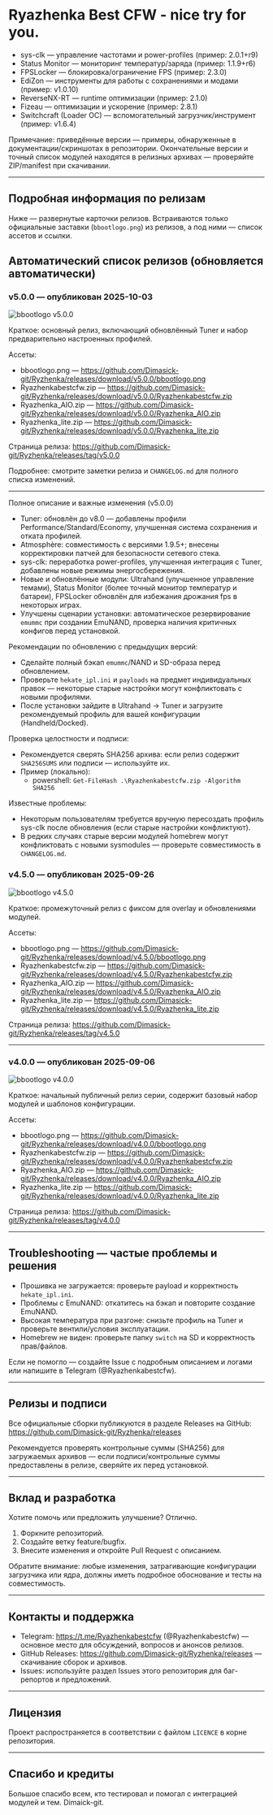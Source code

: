 # Ryazhenka Best CFW - nice try for you.



- sys-clk — управление частотами и power-profiles (пример: 2.0.1+r9)
- Status Monitor — мониторинг температур/заряда (пример: 1.1.9+r6)
- FPSLocker — блокировка/ограничение FPS (пример: 2.3.0)
- EdiZon — инструменты для работы с сохранениями и модами (пример: v1.0.10)
- ReverseNX-RT — runtime оптимизации (пример: 2.1.0)
- Fizeau — оптимизации и ускорение (пример: 2.8.1)
- Switchcraft (Loader OC) — вспомогательный загрузчик/инструмент (пример: v1.6.4)

Примечание: приведённые версии — примеры, обнаруженные в документации/скриншотах в репозитории. Окончательные версии и точный список модулей находятся в релизных архивах — проверяйте ZIP/manifest при скачивании.

---

## Подробная информация по релизам

Ниже — развернутые карточки релизов. Встраиваются только официальные заставки (`bbootlogo.png`) из релизов, а под ними — список ассетов и ссылки.

## Автоматический список релизов (обновляется автоматически)

<!-- RELEASES_START -->
<!-- RELEASES_END -->

<!-- end of automated block -->

### v5.0.0 — опубликован 2025-10-03
![bbootlogo v5.0.0](https://github.com/Dimasick-git/Ryzhenka/releases/download/v5.0.0/bbootlogo.png)

Краткое: основный релиз, включающий обновлённый Tuner и набор предварительно настроенных профилей.

Ассеты:
- bbootlogo.png — https://github.com/Dimasick-git/Ryzhenka/releases/download/v5.0.0/bbootlogo.png
- Ryazhenkabestcfw.zip — https://github.com/Dimasick-git/Ryzhenka/releases/download/v5.0.0/Ryazhenkabestcfw.zip
- Ryazhenka_AIO.zip — https://github.com/Dimasick-git/Ryzhenka/releases/download/v5.0.0/Ryazhenka_AIO.zip
- Ryazhenka_lite.zip — https://github.com/Dimasick-git/Ryzhenka/releases/download/v5.0.0/Ryazhenka_lite.zip

Страница релиза: https://github.com/Dimasick-git/Ryzhenka/releases/tag/v5.0.0

Подробнее: смотрите заметки релиза и `CHANGELOG.md` для полного списка изменений.

---

Полное описание и важные изменения (v5.0.0)
- Tuner: обновлён до v8.0 — добавлены профили Performance/Standard/Economy, улучшенная система сохранения и отката профилей.
- Atmosphère: совместимость с версиями 1.9.5+; внесены корректировки патчей для безопасности сетевого стека.
- sys-clk: переработка power-profiles, улучшенная интеграция с Tuner, добавлены новые режимы энергосбережения.
- Новые и обновлённые модули: Ultrahand (улучшенное управление темами), Status Monitor (более точный монитор температур и батареи), FPSLocker обновлён для избежания дрожания fps в некоторых играх.
- Улучшены сценарии установки: автоматическое резервирование `emummc` при создании EmuNAND, проверка наличия критичных конфигов перед установкой.

Рекомендации по обновлению с предыдущих версий:
- Сделайте полный бэкап `emummc`/NAND и SD-образа перед обновлением.
- Проверьте `hekate_ipl.ini` и `payloads` на предмет индивидуальных правок — некоторые старые настройки могут конфликтовать с новыми профилями.
- После установки зайдите в Ultrahand → Tuner и загрузите рекомендуемый профиль для вашей конфигурации (Handheld/Docked).

Проверка целостности и подписи:
- Рекомендуется сверять SHA256 архива: если релиз содержит `SHA256SUMS` или подписи — используйте их.
- Пример (локально):
	- powershell: `Get-FileHash .\Ryazhenkabestcfw.zip -Algorithm SHA256`

Известные проблемы:
- Некоторым пользователям требуется вручную пересоздать профиль sys-clk после обновления (если старые настройки конфликтуют).
- В редких случаях старые версии модулей homebrew могут конфликтовать с новыми sysmodules — проверьте совместимость в `CHANGELOG.md`.


### v4.5.0 — опубликован 2025-09-26
![bbootlogo v4.5.0](https://github.com/Dimasick-git/Ryzhenka/releases/download/v4.5.0/bbootlogo.png)

Краткое: промежуточный релиз с фиксом для overlay и обновлениями модулей.

Ассеты:
- bbootlogo.png — https://github.com/Dimasick-git/Ryzhenka/releases/download/v4.5.0/bbootlogo.png
- Ryazhenkabestcfw.zip — https://github.com/Dimasick-git/Ryzhenka/releases/download/v4.5.0/Ryazhenkabestcfw.zip
- Ryazhenka_AIO.zip — https://github.com/Dimasick-git/Ryzhenka/releases/download/v4.5.0/Ryazhenka_AIO.zip
- Ryazhenka_lite.zip — https://github.com/Dimasick-git/Ryzhenka/releases/download/v4.5.0/Ryazhenka_lite.zip

Страница релиза: https://github.com/Dimasick-git/Ryzhenka/releases/tag/v4.5.0

---

### v4.0.0 — опубликован 2025-09-06
![bbootlogo v4.0.0](https://github.com/Dimasick-git/Ryzhenka/releases/download/v4.0.0/bbootlogo.png)

Краткое: начальный публичный релиз серии, содержит базовый набор модулей и шаблонов конфигурации.

Ассеты:
- bbootlogo.png — https://github.com/Dimasick-git/Ryzhenka/releases/download/v4.0.0/bbootlogo.png
- Ryazhenkabestcfw.zip — https://github.com/Dimasick-git/Ryzhenka/releases/download/v4.0.0/Ryazhenkabestcfw.zip
- Ryazhenka_AIO.zip — https://github.com/Dimasick-git/Ryzhenka/releases/download/v4.0.0/Ryazhenka_AIO.zip
- Ryazhenka_lite.zip — https://github.com/Dimasick-git/Ryzhenka/releases/download/v4.0.0/Ryazhenka_lite.zip

Страница релиза: https://github.com/Dimasick-git/Ryzhenka/releases/tag/v4.0.0

---

## Troubleshooting — частые проблемы и решения

- Прошивка не загружается: проверьте payload и корректность `hekate_ipl.ini`.
- Проблемы с EmuNAND: откатитесь на бэкап и повторите создание EmuNAND.
- Высокая температура при разгоне: снизьте профиль на Tuner и проверьте вентили/условия эксплуатации.
- Homebrew не виден: проверьте папку `switch` на SD и корректность прав/файлов.

Если не помогло — создайте Issue с подробным описанием и логами или напишите в Telegram (@Ryazhenkabestcfw).

---

## Релизы и подписи

Все официальные сборки публикуются в разделе Releases на GitHub: https://github.com/Dimasick-git/Ryzhenka/releases

Рекомендуется проверять контрольные суммы (SHA256) для загружаемых архивов — если подписи/контрольные суммы предоставлены в релизе, сверяйте их перед установкой.

---

## Вклад и разработка

Хотите помочь или предложить улучшение? Отлично.

1. Форкните репозиторий.
2. Создайте ветку feature/bugfix.
3. Внесите изменения и откройте Pull Request с описанием.

Обратите внимание: любые изменения, затрагивающие конфигурации загрузчика или ядра, должны иметь подробное обоснование и тесты на совместимость.

---

## Контакты и поддержка

- Telegram: https://t.me/Ryazhenkabestcfw (@Ryazhenkabestcfw) — основное место для обсуждений, вопросов и анонсов релизов.
- GitHub Releases: https://github.com/Dimasick-git/Ryzhenka/releases — скачивание сборок и архивов.
- Issues: используйте раздел Issues этого репозитория для баг-репортов и предложений.

---

## Лицензия

Проект распространяется в соответствии с файлом `LICENCE` в корне репозитория.

---

## Спасибо и кредиты

Большое спасибо всем, кто тестировал и помогал с интеграцией модулей и тем. Dimaick-git.

